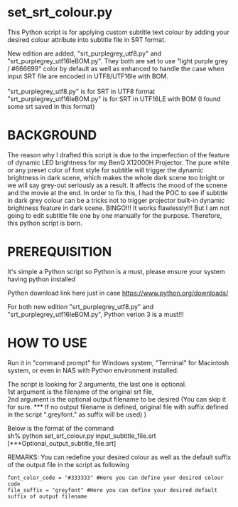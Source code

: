 # set_srt_colour.py

This Python script is for applying custom subtitle text colour by adding your desired colour attribute into subtitle file in SRT format.  

New edition are added, "srt_purplegrey_utf8.py" and "srt_purplegrey_utf16leBOM.py".  They both are set to use "light purple grey / #666699" color by default as well as enhanced to handle the case when input SRT file are encoded in UTF8/UTF16le with BOM.
</BR>
</BR>
"srt_purplegrey_utf8.py" is for SRT in UTF8 format</BR>
"srt_purplegrey_utf16leBOM.py" is for SRT in UTF16LE with BOM (I found some srt saved in this format)

# BACKGROUND
The reason why I drafted this script is due to the imperfection of the feature of dynamic LED brightness for my BenQ X12000H Projector.  The pure white or any preset color of font style for subtitle will trigger the dynamic brightness in dark scene, which makes the whole dark scene too bright or we will say grey-out seriously as a result.  It affects the mood of the scnene and the movie at the end.  In order to fix this, I had the POC to see if subtitle in dark grey colour can be a tricks not to trigger projector built-in dynamic brightness feature in dark scene.  BINGO!!! It works flawlessly!!!  But I am not going to edit subtitle file one by one manually for the purpose. Therefore, this python script is born.

# PREREQUISITION
It's simple a Python script so Python is a must, please ensure your system having python installed

Python download link here just in case
https://www.python.org/downloads/

For both new edition "srt_purplegrey_utf8.py" and "srt_purplegrey_utf16leBOM.py", Python verion 3 is a must!!!

# HOW TO USE
Run it in "command prompt" for Windows system, "Terminal" for Macintosh system, or even in NAS with Python environment installed.
  
The script is looking for 2 arguments, the last one is optional.</br>
    1st argument is the filename of the original srt file,</br>
    2nd argument is the optional output filename to be desired (You can skip it for sure. *** If no output filename is defined, original file with suffix defined in the script ".greyfont." as suffix will be used)
)

Below is the format of the command</br>
    sh% python set_srt_colour.py input_subtitle_file.srt [***Optional_output_subtitle_file.srt]

REMARKS:
    You can redefine your desired colour as well as the default suffix of the output file in the script as following
  
    font_color_code = "#333333" #Here you can define your desired colour code
    file_suffix = "greyfont" #Here you can define your desired default suffix of output filename
